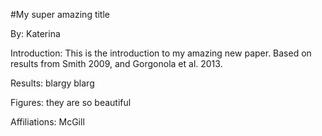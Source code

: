 #My super amazing title

By: Katerina

Introduction: This is the introduction to my amazing new paper.
Based on results from Smith 2009, and Gorgonola et al. 2013. 

Results:
blargy blarg

Figures: they are so beautiful

Affiliations: McGill

